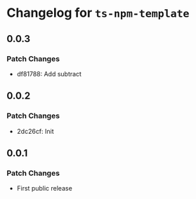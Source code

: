 # Changelog for `ts-npm-template`

## 0.0.3

### Patch Changes

- df81788: Add subtract

## 0.0.2

### Patch Changes

- 2dc26cf: Init

## 0.0.1

### Patch Changes

- First public release
